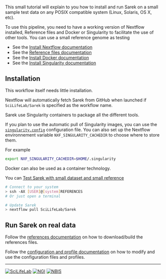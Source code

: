 # 

This small tutorial will explain to you how to install and run Sarek on a small sample test data on any POSIX compatible system (Linux, Solaris, OS X, etc).

To use this pipeline, you need to have a working version of Nextflow installed, Reference files and Docker or Singularity to facilitate the use of other tools. You can use a small reference genome as testing

- See the [Install Nextflow documentation](https://www.nextflow.io/docs/latest/getstarted.html#installation)
- See the [Reference files documentation](REFERENCES.md)
- See the [Install Docker documentation](https://docs.docker.com/engine/installation/linux/ubuntu/#install-docker)
- See the [Install Singularity documentation](http://singularity.lbl.gov/install-linux)

## Installation

This workflow itself needs little installation.

Nextflow will automatically fetch Sarek from GitHub when launched if `SciLifeLab/Sarek` is specified as the workflow name.

Sarek use Singularity containers to package all the different tools.

If you plan to use the automatic pull of Singularity images, you can use the [`singularity.config`](../configuration/singularity.config) configuration file. You can also set up the Nextflow environnement variable `NXF_SINGULARITY_CACHEDIR` to choose where to store them.

For example
```bash
export NXF_SINGULARITY_CACHEDIR=$HOME/.singularity
```

Docker can also be used as a container technology.

You can [Test Sarek with small dataset and small reference](https://github.com/SciLifeLab/Sarek/blob/master/doc/TESTS.md)

```bash
# Connect to your system
> ssh -AX [USER]@[system]REFERENCES
# Or just open a terminal

# Update Sarek
> nextflow pull SciLifeLab/Sarek
```

## Run Sarek on real data

Follow the [references documentation](REFERENCES.md) on how to download/build the references files.

Follow the [configuration and profile documentation](CONFIG.md) on how to modify and use the configuration files and profiles.

--------------------------------------------------------------------------------

[![](images/SciLifeLab_logo.png "SciLifeLab")][scilifelab-link]
[![](images/NGI_logo.png "NGI")][ngi-link]
[![](images/NBIS_logo.png "NBIS")][nbis-link]

[nbis-link]: https://www.nbis.se/
[nextflow-link]: https://www.nextflow.io/
[ngi-link]: https://ngisweden.scilifelab.se/
[scilifelab-link]: https://www.scilifelab.se/
